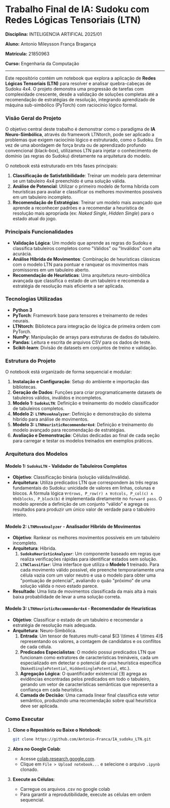 # Trabalho Final de IA: Sudoku com Redes Lógicas Tensoriais (LTN)

**Disciplina:** INTELIGENCIA ARTIFICAL 2025/01

**Aluno:** Antonio Mileysson França Bragança

**Matrícula:** 21850963

**Curso:** Engenharia da Computação

-----

Este repositório contém um notebook que explora a aplicação de **Redes Lógicas Tensoriais (LTN)** para resolver e analisar quebra-cabeças de Sudoku 4x4. O projeto demonstra uma progressão de tarefas com complexidade crescente, desde a validação de soluções completas até a recomendação de estratégias de resolução, integrando aprendizado de máquina sub-simbólico (PyTorch) com raciocínio lógico formal.


###  Visão Geral do Projeto

O objetivo central deste trabalho é demonstrar como o paradigma de **IA Neuro-Simbólica**, através do framework LTNtorch, pode ser aplicado a problemas que exigem raciocínio lógico e estruturado, como o Sudoku. Em vez de uma abordagem de força bruta ou de aprendizado profundo convencional (black-box), utilizamos LTN para injetar o conhecimento de domínio (as regras do Sudoku) diretamente na arquitetura do modelo.

O notebook está estruturado em três fases principais:

1.  **Classificação de Satisfatibilidade**: Treinar um modelo para determinar se um tabuleiro 4x4 preenchido é uma solução válida.
2.  **Análise de Potencial**: Utilizar o primeiro modelo de forma híbrida com heurísticas para avaliar e classificar os melhores movimentos possíveis em um tabuleiro incompleto.
3.  **Recomendação de Estratégias**: Treinar um modelo mais avançado que aprende a reconhecer padrões e a recomendar a heurística de resolução mais apropriada (ex: *Naked Single*, *Hidden Single*) para o estado atual do jogo.

###  Principais Funcionalidades

  - **Validação Lógica**: Um modelo que aprende as regras do Sudoku e classifica tabuleiros completos como "Válidos" ou "Inválidos" com alta acurácia.
  - **Análise Híbrida de Movimentos**: Combinação de heurísticas clássicas com o modelo LTN para pontuar e ranquear os movimentos mais promissores em um tabuleiro aberto.
  - **Recomendação de Heurísticas**: Uma arquitetura neuro-simbólica avançada que classifica o estado de um tabuleiro e recomenda a estratégia de resolução mais eficiente a ser aplicada.
  
###  Tecnologias Utilizadas

  - **Python 3**
  - **PyTorch**: Framework base para tensores e treinamento de redes neurais.
  - **LTNtorch**: Biblioteca para integração de lógica de primeira ordem com PyTorch.
  - **NumPy**: Manipulação de arrays para estruturas de dados do tabuleiro.
  - **Pandas**: Leitura e escrita de arquivos CSV para os dados de teste.
  - **Scikit-learn**: Divisão de datasets em conjuntos de treino e validação.

### Estrutura do Projeto

O notebook está organizado de forma sequencial e modular:

1.  **Instalação e Configuração**: Setup do ambiente e importação das bibliotecas.
2.  **Geração de Dados**: Funções para criar programaticamente datasets de tabuleiros válidos, inválidos e incompletos.
3.  **Modelo 1: `SudokuLTN`**: Definição e treinamento do modelo classificador de tabuleiros completos.
4.  **Modelo 2: `LTNMoveAnalyzer`**: Definição e demonstração do sistema híbrido para análise de movimentos.
5.  **Modelo 3: `LTNHeuristicRecommender4x4`**: Definição e treinamento do modelo avançado para recomendação de estratégias.
6.  **Avaliação e Demonstração**: Células dedicadas ao final de cada seção para carregar e testar os modelos treinados em exemplos práticos.

###  Arquitetura dos Modelos

#### Modelo 1: `SudokuLTN` - Validador de Tabuleiros Completos

  - **Objetivo**: Classificação binária (solução válida/inválida).
  - **Arquitetura**: Utiliza predicados LTN que correspondem às três regras fundamentais do Sudoku: unicidade de valores em linhas, colunas e blocos. A fórmula lógica `∀r∈rows, P_row(r) ∧ ∀c∈cols, P_col(c) ∧ ∀b∈blocks, P_block(b)` é implementada diretamente no `forward pass`. O modelo aprende a definição de um conjunto "válido" e agrega os resultados para produzir um único valor de verdade para o tabuleiro inteiro.

#### Modelo 2: `LTNMoveAnalyzer` - Analisador Híbrido de Movimentos

  - **Objetivo**: Rankear os melhores movimentos possíveis em um tabuleiro incompleto.
  - **Arquitetura**: Híbrida.
    1.  **`SudokuHeuristicAnalyzer`**: Um componente baseado em regras que realiza verificações rápidas para identificar estados sem solução.
    2.  **`LTNClassifier`**: Uma interface que utiliza o **Modelo 1** treinado. Para cada movimento válido possível, ele preenche temporariamente uma célula vazia com um valor neutro e usa o modelo para obter uma "pontuação de potencial", avaliando o quão "próximo" de uma solução válida o novo estado parece.
  - **Resultado**: Uma lista de movimentos classificada da mais alta à mais baixa probabilidade de levar a uma solução correta.

#### Modelo 3: `LTNHeuristicRecommender4x4` - Recomendador de Heurísticas

  - **Objetivo**: Classificar o estado de um tabuleiro e recomendar a estratégia de resolução mais adequada.
  - **Arquitetura**: Neuro-Simbólica.
    1.  **Entrada**: Um tensor de features multi-canal $(3 \\times 4 \\times 4)$ representando os valores, a contagem de candidatos e os conflitos de cada célula.
    2.  **Predicados Especialistas**: O modelo possui predicados LTN que funcionam como extratores de características treináveis, cada um especializado em detectar o potencial de uma heurística específica (`NakedSinglePotential`, `HiddenSinglePotential`, etc.).
    3.  **Agregação Lógica**: O quantificador existencial (∃) agrega as evidências encontradas pelos predicados em todo o tabuleiro, gerando um vetor de características semânticas que representa a confiança em cada heurística.
    4.  **Camada de Decisão**: Uma camada linear final classifica este vetor semântico, produzindo uma recomendação sobre qual heurística deve ser aplicada.

###  Como Executar

1.  **Clone o Repositório ou Baixe o Notebook**:
    ```bash
    git clone https://github.com/Antonio-Franca/IA_sudoku_LTN.git
    ```
2.  **Abra no Google Colab**:
      - Acesse [colab.research.google.com](https://colab.research.google.com).
      - Clique em `File > Upload notebook...` e selecione o arquivo `.ipynb` clonado.

3.  **Execute as Células**:
      - Carregue os arquivos .csv no google colab
      - Para garantir a reprodutibilidade, execute as células em ordem sequencial.



